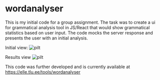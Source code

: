 # wordanalyser

This is my initial code for a group assignment. The task was to create a ui for grammatical analysis tool in JS/React that would show grammatical statistics based on user input. The code mocks the server response and presents the user with an initial analysis. 

Initial view:
![pilt](https://github.com/knyrr/wordanalyser/assets/90237413/93cef7c3-3bb6-4597-a364-625ea2a61fce)

Results view
![pilt](https://github.com/knyrr/wordanalyser/assets/90237413/4cc8b02e-f6a2-4c4e-9902-888a6fdb17bf)

This code was further developed and is currently available at https://elle.tlu.ee/tools/wordanalyser
